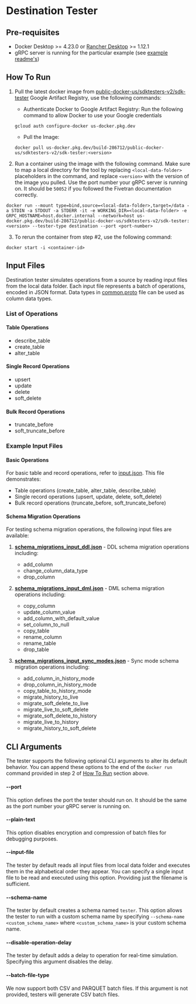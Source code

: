 # Destination Tester

## Pre-requisites
- Docker Desktop >= 4.23.0 or [Rancher Desktop](https://rancherdesktop.io/) >= 1.12.1
- gRPC server is running for the particular example (see [example readme's](/examples/destination_connector/))

## How To Run

1. Pull the latest docker image from [public-docker-us/sdktesters-v2/sdk-tester](https://console.cloud.google.com/artifacts/docker/build-286712/us/public-docker-us/sdktesters-v2%2Fsdk-tester?invt=Abm4dQ&inv=1) Google Artifact Registry, use the following commands:
   
    - Authenticate Docker to Google Artifact Registry: Run the following command to allow Docker to use your Google credentials
    ```
   gcloud auth configure-docker us-docker.pkg.dev
    ```
    - Pull the Image: 
    ```
   docker pull us-docker.pkg.dev/build-286712/public-docker-us/sdktesters-v2/sdk-tester:<version> 
    ```

2. Run a container using the image with the following command. Make sure to map a local directory for the tool by replacing `<local-data-folder>` placeholders in the command, and replace `<version>` with the version of the image you pulled. Use the port number your gRPC server is running on. It should be `50052` if you followed the Fivetran documentation correctly.

```
docker run --mount type=bind,source=<local-data-folder>,target=/data -a STDIN -a STDOUT -a STDERR -it -e WORKING_DIR=<local-data-folder> -e GRPC_HOSTNAME=host.docker.internal --network=host us-docker.pkg.dev/build-286712/public-docker-us/sdktesters-v2/sdk-tester:<version> --tester-type destination --port <port-number>
```

3. To rerun the container from step #2, use the following command:

```
docker start -i <container-id>
```

## Input Files

Destination tester simulates operations from a source by reading input files from the local data folder. Each input file represents a batch of operations, encoded in JSON format. Data types in [common.proto](https://github.com/fivetran/fivetran_sdk/blob/main/common.proto#L73) file can be used as column data types.

### List of Operations

#### Table Operations
* describe_table
* create_table
* alter_table

#### Single Record Operations
* upsert
* update
* delete
* soft_delete

#### Bulk Record Operations
* truncate_before
* soft_truncate_before

### Example Input Files

#### Basic Operations
For basic table and record operations, refer to [input.json](input-files/input.json). This file demonstrates:
- Table operations (create_table, alter_table, describe_table)
- Single record operations (upsert, update, delete, soft_delete)
- Bulk record operations (truncate_before, soft_truncate_before)

#### Schema Migration Operations
For testing schema migration operations, the following input files are available:

1. **[schema_migrations_input_ddl.json](input-files/schema_migrations_input_ddl.json)** - DDL schema migration operations including:
   - add_column
   - change_column_data_type
   - drop_column

2. **[schema_migrations_input_dml.json](input-files/schema_migrations_input_dml.json)** - DML schema migration operations including:
   - copy_column
   - update_column_value
   - add_column_with_default_value
   - set_column_to_null
   - copy_table
   - rename_column
   - rename_table
   - drop_table

3. **[schema_migrations_input_sync_modes.json](input-files/schema_migrations_input_sync_modes.json)** - Sync mode schema migration operations including:
   - add_column_in_history_mode
   - drop_column_in_history_mode
   - copy_table_to_history_mode
   - migrate_history_to_live
   - migrate_soft_delete_to_live
   - migrate_live_to_soft_delete
   - migrate_soft_delete_to_history
   - migrate_live_to_history
   - migrate_history_to_soft_delete

## CLI Arguments

The tester supports the following optional CLI arguments to alter its default behavior. You can append these options to the end of the `docker run` command provided in step 2 of [How To Run](https://github.com/fivetran/fivetran_sdk/tree/main/tools/destination-connector-tester#how-to-run) section above.

#### --port
This option defines the port the tester should run on. It should be the same as the port number your gRPC server is running on.

#### --plain-text
This option disables encryption and compression of batch files for debugging purposes.

#### --input-file
The tester by default reads all input files from local data folder and executes them in the alphabetical order they appear. You can specify a single input file to be read and executed using this option. Providing just the filename is sufficient.

#### --schema-name
The tester by default creates a schema named `tester`. This option allows the tester to run with a custom schema name by specifying `--schema-name <custom_schema_name>` where `<custom_schema_name>` is your custom schema name.

#### --disable-operation-delay
The tester by default adds a delay to operation for real-time simulation. Specifying this argument disables the delay.

#### --batch-file-type
We now support both CSV and PARQUET batch files. If this argument is not provided, testers will generate CSV batch files.
